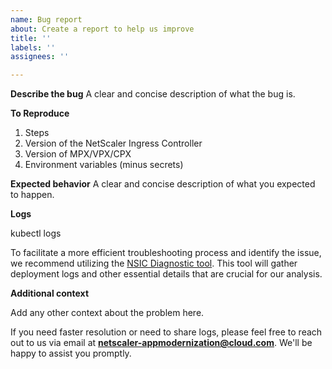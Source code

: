 ```yaml
---
name: Bug report
about: Create a report to help us improve
title: ''
labels: ''
assignees: ''

---
```


**Describe the bug**
A clear and concise description of what the bug is.


**To Reproduce**
1. Steps
2. Version of the NetScaler Ingress Controller
3. Version of MPX/VPX/CPX
4. Environment variables (minus secrets)

**Expected behavior**
A clear and concise description of what you expected to happen.

**Logs**

kubectl logs 

To facilitate a more efficient troubleshooting process and identify the issue, we recommend utilizing the [NSIC Diagnostic tool](https://github.com/netscaler/modern-apps-toolkit/tree/main/cic_diagnostics_tool). This tool will gather deployment logs and other essential details that are crucial for our analysis.

**Additional context**

Add any other context about the problem here.


If you need faster resolution or need to share logs, please feel free to reach out to us via email at **netscaler-appmodernization@cloud.com**. We'll be happy to assist you promptly.
